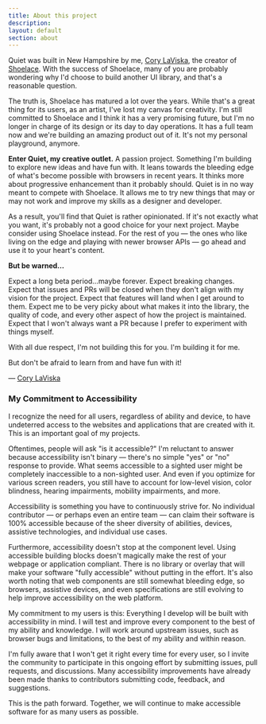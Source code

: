 ```yaml
---
title: About this project
description:
layout: default
section: about
---
```


Quiet was built in New Hampshire by me, [Cory LaViska](https://twitter.com/claviska), the creator of [Shoelace](https://shoelace.style/). With the success of Shoelace, many of you are probably wondering why I'd choose to build another UI library, and that's a reasonable question.

The truth is, Shoelace has matured a lot over the years. While that's a great thing for its users, as an artist, I've lost my canvas for creativity. I'm still committed to Shoelace and I think it has a very promising future, but I'm no longer in charge of its design or its day to day operations. It has a full team now and we're building an amazing product out of it. It's not my personal playground, anymore.

**Enter Quiet, my creative outlet.** A passion project. Something I'm building to explore new ideas and have fun with. It leans towards the bleeding edge of what's become possible with browsers in recent years. It thinks more about progressive enhancement than it probably should. Quiet is in no way meant to compete with Shoelace. It allows me to try new things that may or may not work and improve my skills as a designer and developer.

As a result, you'll find that Quiet is rather opinionated. If it's not exactly what you want, it's probably not a good choice for your next project. Maybe consider using Shoelace instead. For the rest of you — the ones who like living on the edge and playing with newer browser APIs — go ahead and use it to your heart's content.

**But be warned…**

Expect a long beta period…maybe forever. Expect breaking changes. Expect that issues and PRs will be closed when they don't align with my vision for the project. Expect that features will land when I get around to them. Expect me to be very picky about what makes it into the library, the quality of code, and every other aspect of how the project is maintained. Expect that I won't always want a PR because I prefer to experiment with things myself.

With all due respect, I'm not building this for you. I'm building it for me.

But don't be afraid to learn from and have fun with it!

— [Cory LaViska](https://twitter.com/claviska)

### My Commitment to Accessibility

I recognize the need for all users, regardless of ability and device, to have undeterred access to the websites and applications that are created with it. This is an important goal of my projects.

Oftentimes, people will ask "is it accessible?" I'm reluctant to answer because accessibility isn't binary — there's no simple "yes" or "no" response to provide. What seems accessible to a sighted user might be completely inaccessible to a non-sighted user. And even if you optimize for various screen readers, you still have to account for low-level vision, color blindness, hearing impairments, mobility impairments, and more.

Accessibility is something you have to continuously strive for. No individual contributor — or perhaps even an entire team — can claim their software is 100% accessible because of the sheer diversity of abilities, devices, assistive technologies, and individual use cases.

Furthermore, accessibility doesn't stop at the component level. Using accessible building blocks doesn't magically make the rest of your webpage or application compliant. There is no library or overlay that will make your software "fully accessible" without putting in the effort. It's also worth noting that web components are still somewhat bleeding edge, so browsers, assistive devices, and even specifications are still evolving to help improve accessibility on the web platform.

My commitment to my users is this: Everything I develop will be built with accessibility in mind. I will test and improve every component to the best of my ability and knowledge. I will work around upstream issues, such as browser bugs and limitations, to the best of my ability and within reason.

I'm fully aware that I won't get it right every time for every user, so I invite the community to participate in this ongoing effort by submitting issues, pull requests, and discussions. Many accessibility improvements have already been made thanks to contributors submitting code, feedback, and suggestions.

This is the path forward. Together, we will continue to make accessible software for as many users as possible.
